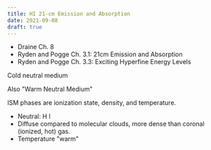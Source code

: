 ```yaml
---
title: HI 21-cm Emission and Absorption
date: 2021-09-08
draft: true
---
```


* Draine Ch. 8
* Ryden and Pogge Ch. 3.1: 21cm Emission and Absorption
* Ryden and Pogge Ch. 3.3: Exciting Hyperfine Energy Levels 

Cold neutral medium

Also "Warm Neutral Medium"

ISM phases are ionization state, density, and temperature.

* Neutral: H I
* Diffuse compared to molecular clouds, more dense than coronal (ionized, hot) gas.
* Temperature "warm"

